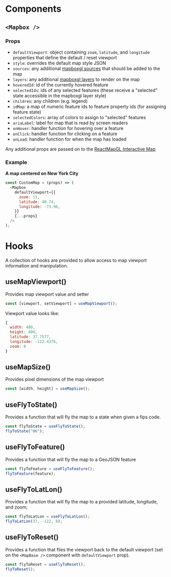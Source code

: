 # Components

## `<Mapbox />`

### Props

- `defaultViewport`: object containing `zoom`, `latitude`, and `longitude` properties that define the default / reset viewport
- `style`: overrides the default map style JSON
- `sources`: any additional [mapboxgl sources](https://docs.mapbox.com/mapbox-gl-js/style-spec/sources/) that should be added to the map
- `layers`: any additional [mapboxgl layers](https://docs.mapbox.com/mapbox-gl-js/style-spec/layers/) to render on the map
- `hoveredId`: id of the currently hovered feature
- `selectedIds`: ids of any selected features (these receive a "selected" state accessible in the mapboxgl layer style)
- `children`: any children (e.g. legend)
- `idMap`: a map of numeric feature ids to feature property ids (for assigning feature state)
- `selectedColors`: array of colors to assign to "selected" features
- `ariaLabel`: label for map that is read by screen readers
- `onHover`: handler function for hovering over a feature
- `onClick`: handler function for clicking on a feature
- `onLoad`: handler function for when the map has loaded

Any additional props are passed on to the [ReactMapGL Interactive Map](https://visgl.github.io/react-map-gl/docs/api-reference/interactive-map)

### Example

**A map centered on New York City**

```js
const CustomMap = (props) => (
  <Mapbox
    defaultViewport={{
      zoom: 11,
      latitude: 40.74,
      longitude: -73.96,
    }}
    {...props}
  />
);
```

# Hooks

A collection of hooks are provided to allow access to map viewport information and manipulation.

## useMapViewport()

Provides map viewport value and setter

```js
const [viewport, setViewport] = useMapViewport();
```

Viewport value looks like:

```js
{
  width: 400,
  height: 400,
  latitude: 37.7577,
  longitude: -122.4376,
  zoom: 8
}
```

## useMapSize()

Provides pixel dimensions of the map viewport

```js
const [width, height] = useMapSize();
```

## useFlyToState()

Provides a function that will fly the map to a state when given a fips code.

```js
const flyToState = useFlyToState();
flyToState("06");
```

## useFlyToFeature()

Provides a function that will fly the map to a GeoJSON feature

```js
const flyToFeature = useFlyToFeature();
flyToFeature(feature);
```

## useFlyToLatLon()

Provides a function that will fly the map to a provided latitude, longitude, and zoom;

```js
const flyToLatLon = useFlyToLatLon();
flyToLatLon(37, -122, 8);
```

## useFlyToReset()

Provides a function that flies the viewport back to the default viewport (set on the `<MapBase />` component with `defaultViewport` prop).

```js
const flyToReset = useFlyToReset();
flyToReset();
```
